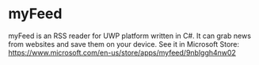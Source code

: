 # myFeed
myFeed is an RSS reader for UWP platform written in C#. It can grab news from websites and save them on your device. See it in Microsoft Store: https://www.microsoft.com/en-us/store/apps/myfeed/9nblggh4nw02
